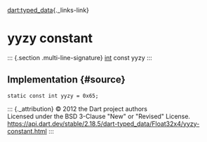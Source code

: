 [dart:typed\_data](../../dart-typed_data/dart-typed_data-library){._links-link}

yyzy constant
=============

::: {.section .multi-line-signature}
[int](../../dart-core/int-class) const yyzy
:::

Implementation {#source}
--------------

``` {.language-dart data-language="dart"}
static const int yyzy = 0x65;
```

::: {._attribution}
© 2012 the Dart project authors\
Licensed under the BSD 3-Clause \"New\" or \"Revised\" License.\
<https://api.dart.dev/stable/2.18.5/dart-typed_data/Float32x4/yyzy-constant.html>
:::
